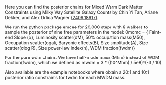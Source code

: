 Here  you can find the posterior chains for  Mixed Warm Dark Matter Constraints using Milky Way Satellite Galaxy Counts by Chin Yi Tan, Ariane Dekker, and Alex Drlica Wagner [(2409.18917)](https://arxiv.org/abs/2409.18917).

We run the python package emcee for 20,000 steps with 8 walkers to sample the posterior of nine free parameters in the model:
θmcmc = { Faint-end Slope (α), Luminosity scatter(σM), 50% occupation mass(M50), Occupation scatter(σgal), Baryonic effects(B), Size amplitude(A), Size scatter(σlog R),  Size power-law index(n), WDM fraction(fwdm)}

For the pure wdm chains: We have half-mode mass (Mhm) instead of WDM fraction(fwdm), which we defined as mwdm =  3 * ((10^Mhm) / 5e8)^(-3 / 10)

Also avaliable are the example notebooks where obtain a 20:1 and 10:1 posterior ratio constraints for fwdm for each MWDM mass.
